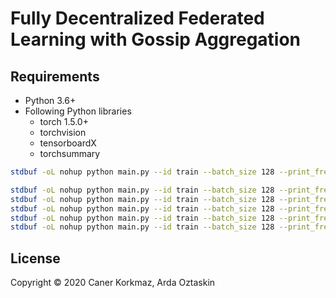 # Fully Decentralized Federated Learning with Gossip Aggregation

## Requirements

- Python 3.6+
- Following Python libraries
    - torch 1.5.0+
    - torchvision
    - tensorboardX
    - torchsummary
    
```bash
stdbuf -oL nohup python main.py --id train --batch_size 128 --print_freq 100 > ../out-classical.txt 2>&1 &
```
 
```bash
stdbuf -oL nohup python main.py --id train --batch_size 128 --print_freq 100 --gossip --indices indices_0 > ../out-gossip-0.txt 2>&1 &
stdbuf -oL nohup python main.py --id train --batch_size 128 --print_freq 100 --gossip --indices indices_1 > ../out-gossip-1.txt 2>&1 &
stdbuf -oL nohup python main.py --id train --batch_size 128 --print_freq 100 --gossip --indices indices_2 > ../out-gossip-2.txt 2>&1 &
stdbuf -oL nohup python main.py --id train --batch_size 128 --print_freq 100 --gossip --indices indices_3 > ../out-gossip-3.txt 2>&1 &
stdbuf -oL nohup python main.py --id train --batch_size 128 --print_freq 100 --gossip --indices indices_4 > ../out-gossip-4.txt 2>&1 &

```   
## License

Copyright © 2020 Caner Korkmaz, Arda Oztaskin